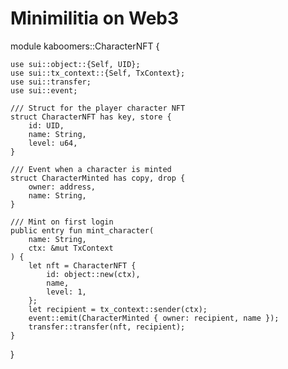 # Minimilitia on Web3
module kaboomers::CharacterNFT {

    use sui::object::{Self, UID};
    use sui::tx_context::{Self, TxContext};
    use sui::transfer;
    use sui::event;

    /// Struct for the player character NFT
    struct CharacterNFT has key, store {
        id: UID,
        name: String,
        level: u64,
    }

    /// Event when a character is minted
    struct CharacterMinted has copy, drop {
        owner: address,
        name: String,
    }

    /// Mint on first login
    public entry fun mint_character(
        name: String,
        ctx: &mut TxContext
    ) {
        let nft = CharacterNFT {
            id: object::new(ctx),
            name,
            level: 1,
        };
        let recipient = tx_context::sender(ctx);
        event::emit(CharacterMinted { owner: recipient, name });
        transfer::transfer(nft, recipient);
    }
}
